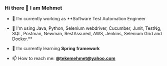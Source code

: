 ### Hi there 👋 I am Mehmet


- 🔭 I’m currently working as **Software Test Automation Engineer

- 🔭 I'm using Java, Python, Selenium webdriver, Cucumber, Junit, TestNg, SQL, Postman, Newman, RestAssured, AWS, Jenkins, Selenium Grid and Docker.**  

- 🌱 I’m currently learning **Spring framework**

- 📫 How to reach me: **@tekemehmet@yahoo.com**








